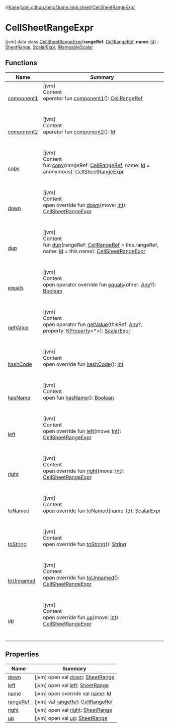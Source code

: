 //[Kane](../../index.md)/[com.github.jomof.kane.impl.sheet](../index.md)/[CellSheetRangeExpr](index.md)



# CellSheetRangeExpr  
 [jvm] data class [CellSheetRangeExpr](index.md)(**rangeRef**: [CellRangeRef](../../com.github.jomof.kane.impl/-cell-range-ref/index.md), **name**: [Id](../../com.github.jomof.kane.impl/index.md#%5Bcom.github.jomof.kane.impl%2FId%2F%2F%2FPointingToDeclaration%2F%5D%2FClasslikes%2F-704583245)) : [SheetRange](../-sheet-range/index.md), [ScalarExpr](../../com.github.jomof.kane/-scalar-expr/index.md), [INameableScalar](../../com.github.jomof.kane/-i-nameable-scalar/index.md)   


## Functions  
  
|  Name|  Summary| 
|---|---|
| <a name="com.github.jomof.kane.impl.sheet/CellSheetRangeExpr/component1/#/PointingToDeclaration/"></a>[component1](component1.md)| <a name="com.github.jomof.kane.impl.sheet/CellSheetRangeExpr/component1/#/PointingToDeclaration/"></a>[jvm]  <br>Content  <br>operator fun [component1](component1.md)(): [CellRangeRef](../../com.github.jomof.kane.impl/-cell-range-ref/index.md)  <br><br><br>
| <a name="com.github.jomof.kane.impl.sheet/CellSheetRangeExpr/component2/#/PointingToDeclaration/"></a>[component2](component2.md)| <a name="com.github.jomof.kane.impl.sheet/CellSheetRangeExpr/component2/#/PointingToDeclaration/"></a>[jvm]  <br>Content  <br>operator fun [component2](component2.md)(): [Id](../../com.github.jomof.kane.impl/index.md#%5Bcom.github.jomof.kane.impl%2FId%2F%2F%2FPointingToDeclaration%2F%5D%2FClasslikes%2F-704583245)  <br><br><br>
| <a name="com.github.jomof.kane.impl.sheet/CellSheetRangeExpr/copy/#com.github.jomof.kane.impl.CellRangeRef#kotlin.Any/PointingToDeclaration/"></a>[copy](copy.md)| <a name="com.github.jomof.kane.impl.sheet/CellSheetRangeExpr/copy/#com.github.jomof.kane.impl.CellRangeRef#kotlin.Any/PointingToDeclaration/"></a>[jvm]  <br>Content  <br>fun [copy](copy.md)(rangeRef: [CellRangeRef](../../com.github.jomof.kane.impl/-cell-range-ref/index.md), name: [Id](../../com.github.jomof.kane.impl/index.md#%5Bcom.github.jomof.kane.impl%2FId%2F%2F%2FPointingToDeclaration%2F%5D%2FClasslikes%2F-704583245) = anonymous): [CellSheetRangeExpr](index.md)  <br><br><br>
| <a name="com.github.jomof.kane.impl.sheet/CellSheetRangeExpr/down/#kotlin.Int/PointingToDeclaration/"></a>[down](down.md)| <a name="com.github.jomof.kane.impl.sheet/CellSheetRangeExpr/down/#kotlin.Int/PointingToDeclaration/"></a>[jvm]  <br>Content  <br>open override fun [down](down.md)(move: [Int](https://kotlinlang.org/api/latest/jvm/stdlib/kotlin/-int/index.html)): [CellSheetRangeExpr](index.md)  <br><br><br>
| <a name="com.github.jomof.kane.impl.sheet/CellSheetRangeExpr/dup/#com.github.jomof.kane.impl.CellRangeRef#kotlin.Any/PointingToDeclaration/"></a>[dup](dup.md)| <a name="com.github.jomof.kane.impl.sheet/CellSheetRangeExpr/dup/#com.github.jomof.kane.impl.CellRangeRef#kotlin.Any/PointingToDeclaration/"></a>[jvm]  <br>Content  <br>fun [dup](dup.md)(rangeRef: [CellRangeRef](../../com.github.jomof.kane.impl/-cell-range-ref/index.md) = this.rangeRef, name: [Id](../../com.github.jomof.kane.impl/index.md#%5Bcom.github.jomof.kane.impl%2FId%2F%2F%2FPointingToDeclaration%2F%5D%2FClasslikes%2F-704583245) = this.name): [CellSheetRangeExpr](index.md)  <br><br><br>
| <a name="kotlin/Any/equals/#kotlin.Any?/PointingToDeclaration/"></a>[equals](../../com.github.jomof.kane.impl.visitor/-difference-visitor/index.md#%5Bkotlin%2FAny%2Fequals%2F%23kotlin.Any%3F%2FPointingToDeclaration%2F%5D%2FFunctions%2F-704583245)| <a name="kotlin/Any/equals/#kotlin.Any?/PointingToDeclaration/"></a>[jvm]  <br>Content  <br>open operator override fun [equals](../../com.github.jomof.kane.impl.visitor/-difference-visitor/index.md#%5Bkotlin%2FAny%2Fequals%2F%23kotlin.Any%3F%2FPointingToDeclaration%2F%5D%2FFunctions%2F-704583245)(other: [Any](https://kotlinlang.org/api/latest/jvm/stdlib/kotlin/-any/index.html)?): [Boolean](https://kotlinlang.org/api/latest/jvm/stdlib/kotlin/-boolean/index.html)  <br><br><br>
| <a name="com.github.jomof.kane/ScalarExpr/getValue/#kotlin.Any?#kotlin.reflect.KProperty[*]/PointingToDeclaration/"></a>[getValue](../../com.github.jomof.kane/-scalar-expr/get-value.md)| <a name="com.github.jomof.kane/ScalarExpr/getValue/#kotlin.Any?#kotlin.reflect.KProperty[*]/PointingToDeclaration/"></a>[jvm]  <br>Content  <br>open operator fun [getValue](../../com.github.jomof.kane/-scalar-expr/get-value.md)(thisRef: [Any](https://kotlinlang.org/api/latest/jvm/stdlib/kotlin/-any/index.html)?, property: [KProperty](https://kotlinlang.org/api/latest/jvm/stdlib/kotlin.reflect/-k-property/index.html)<*>): [ScalarExpr](../../com.github.jomof.kane/-scalar-expr/index.md)  <br><br><br>
| <a name="kotlin/Any/hashCode/#/PointingToDeclaration/"></a>[hashCode](../../com.github.jomof.kane.impl.visitor/-difference-visitor/index.md#%5Bkotlin%2FAny%2FhashCode%2F%23%2FPointingToDeclaration%2F%5D%2FFunctions%2F-704583245)| <a name="kotlin/Any/hashCode/#/PointingToDeclaration/"></a>[jvm]  <br>Content  <br>open override fun [hashCode](../../com.github.jomof.kane.impl.visitor/-difference-visitor/index.md#%5Bkotlin%2FAny%2FhashCode%2F%23%2FPointingToDeclaration%2F%5D%2FFunctions%2F-704583245)(): [Int](https://kotlinlang.org/api/latest/jvm/stdlib/kotlin/-int/index.html)  <br><br><br>
| <a name="com.github.jomof.kane/INameable/hasName/#/PointingToDeclaration/"></a>[hasName](../../com.github.jomof.kane/-i-nameable/has-name.md)| <a name="com.github.jomof.kane/INameable/hasName/#/PointingToDeclaration/"></a>[jvm]  <br>Content  <br>open fun [hasName](../../com.github.jomof.kane/-i-nameable/has-name.md)(): [Boolean](https://kotlinlang.org/api/latest/jvm/stdlib/kotlin/-boolean/index.html)  <br><br><br>
| <a name="com.github.jomof.kane.impl.sheet/CellSheetRangeExpr/left/#kotlin.Int/PointingToDeclaration/"></a>[left](left.md)| <a name="com.github.jomof.kane.impl.sheet/CellSheetRangeExpr/left/#kotlin.Int/PointingToDeclaration/"></a>[jvm]  <br>Content  <br>open override fun [left](left.md)(move: [Int](https://kotlinlang.org/api/latest/jvm/stdlib/kotlin/-int/index.html)): [CellSheetRangeExpr](index.md)  <br><br><br>
| <a name="com.github.jomof.kane.impl.sheet/CellSheetRangeExpr/right/#kotlin.Int/PointingToDeclaration/"></a>[right](right.md)| <a name="com.github.jomof.kane.impl.sheet/CellSheetRangeExpr/right/#kotlin.Int/PointingToDeclaration/"></a>[jvm]  <br>Content  <br>open override fun [right](right.md)(move: [Int](https://kotlinlang.org/api/latest/jvm/stdlib/kotlin/-int/index.html)): [CellSheetRangeExpr](index.md)  <br><br><br>
| <a name="com.github.jomof.kane.impl.sheet/CellSheetRangeExpr/toNamed/#kotlin.Any/PointingToDeclaration/"></a>[toNamed](to-named.md)| <a name="com.github.jomof.kane.impl.sheet/CellSheetRangeExpr/toNamed/#kotlin.Any/PointingToDeclaration/"></a>[jvm]  <br>Content  <br>open override fun [toNamed](to-named.md)(name: [Id](../../com.github.jomof.kane.impl/index.md#%5Bcom.github.jomof.kane.impl%2FId%2F%2F%2FPointingToDeclaration%2F%5D%2FClasslikes%2F-704583245)): [ScalarExpr](../../com.github.jomof.kane/-scalar-expr/index.md)  <br><br><br>
| <a name="com.github.jomof.kane.impl.sheet/CellSheetRangeExpr/toString/#/PointingToDeclaration/"></a>[toString](to-string.md)| <a name="com.github.jomof.kane.impl.sheet/CellSheetRangeExpr/toString/#/PointingToDeclaration/"></a>[jvm]  <br>Content  <br>open override fun [toString](to-string.md)(): [String](https://kotlinlang.org/api/latest/jvm/stdlib/kotlin/-string/index.html)  <br><br><br>
| <a name="com.github.jomof.kane.impl.sheet/CellSheetRangeExpr/toUnnamed/#/PointingToDeclaration/"></a>[toUnnamed](to-unnamed.md)| <a name="com.github.jomof.kane.impl.sheet/CellSheetRangeExpr/toUnnamed/#/PointingToDeclaration/"></a>[jvm]  <br>Content  <br>open override fun [toUnnamed](to-unnamed.md)(): [CellSheetRangeExpr](index.md)  <br><br><br>
| <a name="com.github.jomof.kane.impl.sheet/CellSheetRangeExpr/up/#kotlin.Int/PointingToDeclaration/"></a>[up](up.md)| <a name="com.github.jomof.kane.impl.sheet/CellSheetRangeExpr/up/#kotlin.Int/PointingToDeclaration/"></a>[jvm]  <br>Content  <br>open override fun [up](up.md)(move: [Int](https://kotlinlang.org/api/latest/jvm/stdlib/kotlin/-int/index.html)): [CellSheetRangeExpr](index.md)  <br><br><br>


## Properties  
  
|  Name|  Summary| 
|---|---|
| <a name="com.github.jomof.kane.impl.sheet/CellSheetRangeExpr/down/#/PointingToDeclaration/"></a>[down](index.md#%5Bcom.github.jomof.kane.impl.sheet%2FCellSheetRangeExpr%2Fdown%2F%23%2FPointingToDeclaration%2F%5D%2FProperties%2F-704583245)| <a name="com.github.jomof.kane.impl.sheet/CellSheetRangeExpr/down/#/PointingToDeclaration/"></a> [jvm] open val [down](index.md#%5Bcom.github.jomof.kane.impl.sheet%2FCellSheetRangeExpr%2Fdown%2F%23%2FPointingToDeclaration%2F%5D%2FProperties%2F-704583245): [SheetRange](../-sheet-range/index.md)   <br>
| <a name="com.github.jomof.kane.impl.sheet/CellSheetRangeExpr/left/#/PointingToDeclaration/"></a>[left](index.md#%5Bcom.github.jomof.kane.impl.sheet%2FCellSheetRangeExpr%2Fleft%2F%23%2FPointingToDeclaration%2F%5D%2FProperties%2F-704583245)| <a name="com.github.jomof.kane.impl.sheet/CellSheetRangeExpr/left/#/PointingToDeclaration/"></a> [jvm] open val [left](index.md#%5Bcom.github.jomof.kane.impl.sheet%2FCellSheetRangeExpr%2Fleft%2F%23%2FPointingToDeclaration%2F%5D%2FProperties%2F-704583245): [SheetRange](../-sheet-range/index.md)   <br>
| <a name="com.github.jomof.kane.impl.sheet/CellSheetRangeExpr/name/#/PointingToDeclaration/"></a>[name](name.md)| <a name="com.github.jomof.kane.impl.sheet/CellSheetRangeExpr/name/#/PointingToDeclaration/"></a> [jvm] open override val [name](name.md): [Id](../../com.github.jomof.kane.impl/index.md#%5Bcom.github.jomof.kane.impl%2FId%2F%2F%2FPointingToDeclaration%2F%5D%2FClasslikes%2F-704583245)   <br>
| <a name="com.github.jomof.kane.impl.sheet/CellSheetRangeExpr/rangeRef/#/PointingToDeclaration/"></a>[rangeRef](range-ref.md)| <a name="com.github.jomof.kane.impl.sheet/CellSheetRangeExpr/rangeRef/#/PointingToDeclaration/"></a> [jvm] val [rangeRef](range-ref.md): [CellRangeRef](../../com.github.jomof.kane.impl/-cell-range-ref/index.md)   <br>
| <a name="com.github.jomof.kane.impl.sheet/CellSheetRangeExpr/right/#/PointingToDeclaration/"></a>[right](index.md#%5Bcom.github.jomof.kane.impl.sheet%2FCellSheetRangeExpr%2Fright%2F%23%2FPointingToDeclaration%2F%5D%2FProperties%2F-704583245)| <a name="com.github.jomof.kane.impl.sheet/CellSheetRangeExpr/right/#/PointingToDeclaration/"></a> [jvm] open val [right](index.md#%5Bcom.github.jomof.kane.impl.sheet%2FCellSheetRangeExpr%2Fright%2F%23%2FPointingToDeclaration%2F%5D%2FProperties%2F-704583245): [SheetRange](../-sheet-range/index.md)   <br>
| <a name="com.github.jomof.kane.impl.sheet/CellSheetRangeExpr/up/#/PointingToDeclaration/"></a>[up](index.md#%5Bcom.github.jomof.kane.impl.sheet%2FCellSheetRangeExpr%2Fup%2F%23%2FPointingToDeclaration%2F%5D%2FProperties%2F-704583245)| <a name="com.github.jomof.kane.impl.sheet/CellSheetRangeExpr/up/#/PointingToDeclaration/"></a> [jvm] open val [up](index.md#%5Bcom.github.jomof.kane.impl.sheet%2FCellSheetRangeExpr%2Fup%2F%23%2FPointingToDeclaration%2F%5D%2FProperties%2F-704583245): [SheetRange](../-sheet-range/index.md)   <br>

